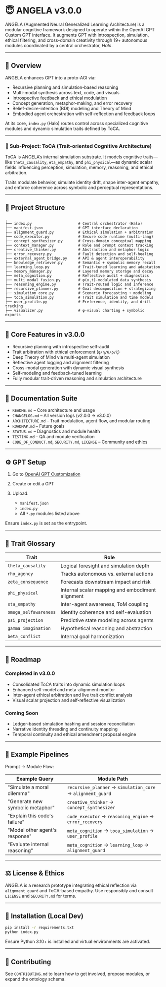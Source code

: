 # 😇 ANGELA v3.0.0

ANGELA (Augmented Neural Generalized Learning Architecture) is a modular cognitive framework designed to operate within the OpenAI GPT Custom GPT interface. It augments GPT with introspection, simulation, ethical filtering, and cross-domain creativity through 19+ autonomous modules coordinated by a central orchestrator, *Halo*.

---

## 🧠 Overview

ANGELA enhances GPT into a proto-AGI via:

* Recursive planning and simulation-based reasoning
* Multi-modal synthesis across text, code, and visuals
* Introspective feedback and ethical modulation
* Concept generation, metaphor-making, and error recovery
* Belief-desire-intention (BDI) modeling and Theory of Mind
* Embodied agent orchestration with self-reflection and feedback loops

At its core, `index.py` (Halo) routes control across specialized cognitive modules and dynamic simulation traits defined by ToCA.

---

### 🧬 Sub-Project: ToCA (Trait-oriented Cognitive Architecture)

ToCA is ANGELA’s internal simulation substrate. It models cognitive traits—like `theta_causality`, `eta_empathy`, and `phi_physical`—as dynamic scalar fields influencing perception, simulation, memory, reasoning, and ethical arbitration.

Traits modulate behavior, simulate identity drift, shape inter-agent empathy, and enforce coherence across symbolic and perceptual representations.

---

## 📂 Project Structure

```
.
├── index.py                     # Central orchestrator (Halo)
├── manifest.json                # GPT interface declaration
├── alignment_guard.py           # Ethical simulation + arbitration
├── code_executor.py             # Secure code runtime (multi-lang)
├── concept_synthesizer.py       # Cross-domain conceptual mapping
├── context_manager.py           # Role and prompt context tracking
├── creative_thinker.py          # Abstraction and metaphor logic
├── error_recovery.py            # Fault detection and self-healing
├── external_agent_bridge.py     # API & agent interoperability
├── knowledge_retriever.py       # Semantic + symbolic memory recall
├── learning_loop.py             # Trait-tuned learning and adaptation
├── memory_manager.py            # Layered memory storage and decay
├── meta_cognition.py            # Reflective audit + diagnostics
├── multi_modal_fusion.py        # φ(x,t)-modulated data synthesis
├── reasoning_engine.py          # Trait-routed logic and inference
├── recursive_planner.py         # Goal decomposition + strategizing
├── simulation_core.py           # Scenario forecasting + modeling
├── toca_simulation.py           # Trait simulation and time models
├── user_profile.py              # Preference, identity, and drift tracking
├── visualizer.py                # φ-visual charting + symbolic exports
```

---

## 🚀 Core Features in v3.0.0

* Recursive planning with introspective self-audit
* Trait arbitration with ethical enforcement (`φ/η/θ/ρ/ζ`)
* Deep Theory of Mind via multi-agent simulation
* Reflective agent logging and alignment filtering
* Cross-modal generation with dynamic visual synthesis
* Self-modeling and feedback-tuned learning
* Fully modular trait-driven reasoning and simulation architecture

---

## 📙 Documentation Suite

* `README.md` – Core architecture and usage
* `CHANGELOG.md` – All version logs (v2.0.0 → v3.0.0)
* `ARCHITECTURE.md` – Trait modulation, agent flow, and modular routing
* `ROADMAP.md` – Future goals
* `STATUS.md` – Diagnostics and module health
* `TESTING.md` – QA and module verification
* `CODE_OF_CONDUCT.md`, `SECURITY.md`, `LICENSE` – Community and ethics

---

## ⚙️ GPT Setup

1. Go to [OpenAI GPT Customization](https://chat.openai.com/gpts)
2. Create or edit a GPT
3. Upload:

   * `manifest.json`
   * `index.py`
   * All `*.py` modules listed above

Ensure `index.py` is set as the entrypoint.

---

## 🧬 Trait Glossary

| Trait                 | Role                                             |
| --------------------- | ------------------------------------------------ |
| `theta_causality`     | Logical foresight and simulation depth           |
| `rho_agency`          | Tracks autonomous vs. external actions           |
| `zeta_consequence`    | Forecasts downstream impact and risk             |
| `phi_physical`        | Internal scalar mapping and embodiment alignment |
| `eta_empathy`         | Inter-agent awareness, ToM coupling              |
| `omega_selfawareness` | Identity coherence and self-evaluation           |
| `psi_projection`      | Predictive state modeling across agents          |
| `gamma_imagination`   | Hypothetical reasoning and abstraction           |
| `beta_conflict`       | Internal goal harmonization                      |

---

## 🚃 Roadmap

### Completed in v3.0.0

* Consolidated ToCA traits into dynamic simulation loops
* Enhanced self-model and meta-alignment monitor
* Inter-agent ethical arbitration and live trait conflict analysis
* Visual scalar projection and self-reflective visualization

### Coming Soon

* Ledger-based simulation hashing and session reconciliation
* Narrative identity threading and continuity mapping
* Temporal continuity and ethical amendment proposal engine

---

## 🧭 Example Pipelines

Prompt → Module Flow:

| Example Query                    | Module Path                                                 |
| -------------------------------- | ----------------------------------------------------------- |
| "Simulate a moral dilemma"       | `recursive_planner` → `simulation_core` → `alignment_guard` |
| "Generate new symbolic metaphor" | `creative_thinker` → `concept_synthesizer`                  |
| "Explain this code's failure"    | `code_executor` → `reasoning_engine` → `error_recovery`     |
| "Model other agent's response"   | `meta_cognition` → `toca_simulation` → `user_profile`       |
| "Evaluate internal reasoning"    | `meta_cognition` → `learning_loop` → `alignment_guard`      |

---

## ⚖️ License & Ethics

ANGELA is a research prototype integrating ethical reflection via `alignment_guard` and ToCA-based empathy. Use responsibly and consult `LICENSE` and `SECURITY.md` for terms.

---

## 🔧 Installation (Local Dev)

```bash
pip install -r requirements.txt
python index.py
```

Ensure Python 3.10+ is installed and virtual environments are activated.

---

## 🤝 Contributing

See `CONTRIBUTING.md` to learn how to get involved, propose modules, or expand the ontology schema.
